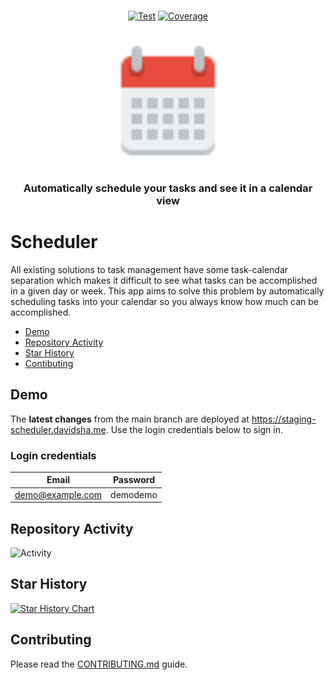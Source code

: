 <p align="center">
<br/>
<a href="https://github.com/d4vidsha/scheduler/actions?query=workflow%3ATest" target="_blank"><img src="https://github.com/d4vidsha/scheduler/workflows/Test/badge.svg" alt="Test"></a>
<a href="https://coverage-badge.samuelcolvin.workers.dev/redirect/d4vidsha/scheduler" target="_blank"><img src="https://coverage-badge.samuelcolvin.workers.dev/d4vidsha/scheduler.svg" alt="Coverage"></a>
<br/>
<br/>
</p>

<p align="center">
<img src="frontend/public/assets/images/calendar-icon.svg" width="200" title="Scheduler">
</p>
<h3 align="center">Automatically schedule your tasks and see it in a calendar view</h3>

# Scheduler

All existing solutions to task management have some task-calendar separation which makes it difficult to see what tasks can be accomplished in a given day or week. This app aims to solve this problem by automatically scheduling tasks into your calendar so you always know how much can be accomplished.

- [Demo](#demo)
- [Repository Activity](#repository-activity)
- [Star History](#star-history)
- [Contibuting](#contributing)

## Demo

The **latest changes** from the main branch are deployed at <https://staging-scheduler.davidsha.me>. Use the login credentials below to sign in.

### Login credentials

| Email            | Password |
| ---------------- | -------- |
| demo@example.com | demodemo |

## Repository Activity

![Activity](https://repobeats.axiom.co/api/embed/63869a0e9316248344d686397f2260c3740a3ffe.svg "Repobeats analytics image")

## Star History

[![Star History Chart](https://api.star-history.com/svg?repos=d4vidsha/scheduler&type=Date)](https://star-history.com/#d4vidsha/scheduler&Date)

## Contributing

Please read the [CONTRIBUTING.md](CONTRIBUTING.md) guide.
